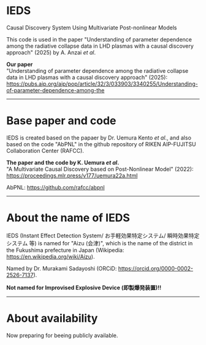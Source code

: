 # IEDS
Causal Discovery System Using Multivariate Post-nonlinear Models

This code is used in the paper "Understanding of parameter dependence among the radiative collapse data in LHD plasmas with a causal discovery approach" (2025) by A. Anzai *et al*.

**Our paper** <br>
"Understanding of parameter dependence among the radiative collapse data in LHD plasmas with a causal discovery approach" (2025): <br>
https://pubs.aip.org/aip/pop/article/32/3/033903/3340255/Understanding-of-parameter-dependence-among-the

------------------------------------------------------------------------
# Base paper and code

IEDS is created based on the papaer by Dr. Uemura Kento *et al*., and also based on the code "AbPNL" in the github repository of RIKEN AIP-FUJITSU Collaboration Center (RAFCC).

**The paper and the code by K. Uemura *et al*.** <br>
"A Multivariate Causal Discovery based on Post-Nonlinear Model" (2022): <br>
https://proceedings.mlr.press/v177/uemura22a.html

AbPNL: https://github.com/rafcc/abpnl

-------------------------------------------------------------------------
# About the name of IEDS
IEDS (Instant Effect Detection System/ お手軽効果特定システム/ 瞬時効果特定システム 等) is named for "Aizu (会津)", which is the name of the district in the Fukushima prefecture in Japan (Wikipedia: https://en.wikipedia.org/wiki/Aizu).

Named by Dr. Murakami Sadayoshi (ORCiD: https://orcid.org/0000-0002-2526-7137).

**Not named for Improvised Explosive Device (即製爆発装置)!!**

------------------------------------------------------------------------
# About availability
Now preparing for beeing publicly available.
